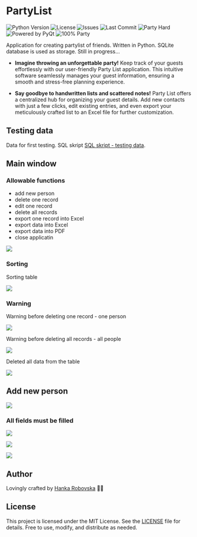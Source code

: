 # PartyList

![Python Version](https://img.shields.io/badge/python-3.8%2B-blue)
![License](https://img.shields.io/github/license/hrosicka/PyQtPartyList)
![Issues](https://img.shields.io/github/issues/hrosicka/PyQtPartyList)
![Last Commit](https://img.shields.io/github/last-commit/hrosicka/PyQtPartyList)
![Party Hard](https://img.shields.io/badge/party-hard-ff69b4)
![Powered by PyQt](https://img.shields.io/badge/powered%20by-PyQt-green)
![100% Party](https://img.shields.io/badge/100%25-Party-red)

Application for creating partylist of friends. Written in Python. SQLite database is used as storage. Still in progress...

- **Imagine throwing an unforgettable party!** Keep track of your guests effortlessly with our user-friendly Party List application. This intuitive software seamlessly manages your guest information, ensuring a smooth and stress-free planning experience.

- **Say goodbye to handwritten lists and scattered notes!** Party List offers a centralized hub for organizing your guest details. Add new contacts with just a few clicks, edit existing entries, and even export your meticulously crafted list to an Excel file for further customization.

## Testing data
Data for first testing.
SQL skript [SQL skript - testing data](https://github.com/hrosicka/PyQtPartyList/blob/master/input_first_data.sql).

## Main window
### Allowable functions
- add new person
- delete one record
- edit one record
- delete all records
- export one record into Excel
- export data into Excel
- export data into PDF
- close applicatin


![](https://github.com/hrosicka/PyQtPartyList/blob/master/doc/PartyList.png)

### Sorting
Sorting table

![](https://github.com/hrosicka/PyQtPartyList/blob/master/doc/PartyListSorting.png)


### Warning
Warning before deleting one record - one person

![](https://github.com/hrosicka/PyQtPartyList/blob/master/doc/WarningDeleting.png)

Warning before deleting all records - all people

![](https://github.com/hrosicka/PyQtPartyList/blob/master/doc/WarningDeletingAllPeople.png)

Deleted all data from the table

![](https://github.com/hrosicka/PyQtPartyList/blob/master/doc/DeletedAllData.png)

## Add new person
![](https://github.com/hrosicka/PyQtPartyList/blob/master/doc/AddNewPersonDialog.png)


### All fields must be filled
![](https://github.com/hrosicka/PyQtPartyList/blob/master/doc/AddNewPersonDialogFirstName.png)


![](https://github.com/hrosicka/PyQtPartyList/blob/master/doc/AddNewPersonDialogLastName.png)


![](https://github.com/hrosicka/PyQtPartyList/blob/master/doc/AddNewPersonDialogPhone.png)


## Author
Lovingly crafted by [Hanka Robovska](https://github.com/hrosicka) 👩‍🔬

## License
This project is licensed under the MIT License. See the [LICENSE](./LICENSE) file for details. Free to use, modify, and distribute as needed.
